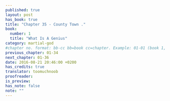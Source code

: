 ```yaml
---
published: true
layout: post
has_book: true
title: "Chapter 35 - County Town ."
book:
  number: 1
  title: "What Is A Genius"
category: martial-god
#chapter no. format: bb-cc bb=book cc=chapter. Example: 01-01 (book 1, chapter 1)
previous_chapter: 01-34
next_chapter: 01-36
date: 2016-08-21 20:46:00 +0200
has_credits: true
translator: toomuchnoob
proofreader:
is_preview:
has_note: false
note: ""
---
```

